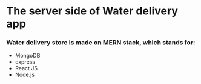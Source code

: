 # The server side of Water delivery app
### Water delivery store is made on **MERN** stack, which stands for:
* MongoDB
* express
* React JS
* Node.js